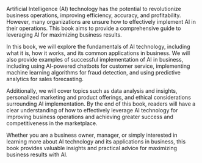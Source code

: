 
Artificial Intelligence (AI) technology has the potential to revolutionize business operations, improving efficiency, accuracy, and profitability. However, many organizations are unsure how to effectively implement AI in their operations. This book aims to provide a comprehensive guide to leveraging AI for maximizing business results.

In this book, we will explore the fundamentals of AI technology, including what it is, how it works, and its common applications in business. We will also provide examples of successful implementation of AI in business, including using AI-powered chatbots for customer service, implementing machine learning algorithms for fraud detection, and using predictive analytics for sales forecasting.

Additionally, we will cover topics such as data analysis and insights, personalized marketing and product offerings, and ethical considerations surrounding AI implementation. By the end of this book, readers will have a clear understanding of how to effectively leverage AI technology for improving business operations and achieving greater success and competitiveness in the marketplace.

Whether you are a business owner, manager, or simply interested in learning more about AI technology and its applications in business, this book provides valuable insights and practical advice for maximizing business results with AI.
